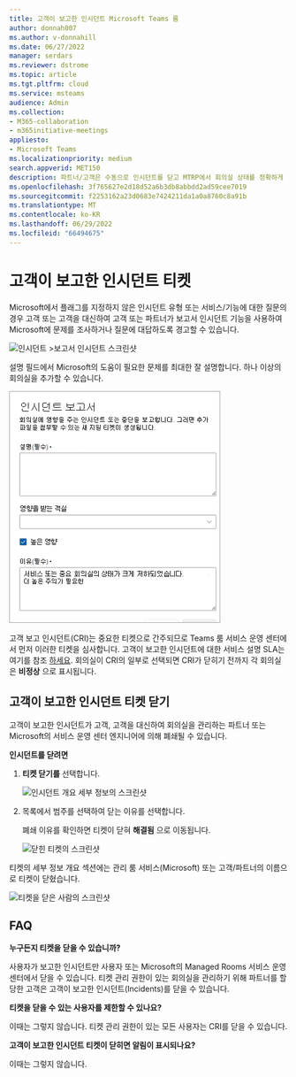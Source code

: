 ```yaml
---
title: 고객이 보고한 인시던트 Microsoft Teams 룸
author: donnah007
ms.author: v-donnahill
ms.date: 06/27/2022
manager: serdars
ms.reviewer: dstrome
ms.topic: article
ms.tgt.pltfrm: cloud
ms.service: msteams
audience: Admin
ms.collection:
- M365-collaboration
- m365initiative-meetings
appliesto:
- Microsoft Teams
ms.localizationpriority: medium
search.appverid: MET150
description: 파트너/고객은 수동으로 인시던트를 닫고 MTRP에서 회의실 상태를 정확하게 보고할 수 있습니다.
ms.openlocfilehash: 3f765627e2d18d52a6b3db8abbdd2ad59cee7019
ms.sourcegitcommit: f2253162a23d0683e7424211da1a0a8760c8a91b
ms.translationtype: MT
ms.contentlocale: ko-KR
ms.lasthandoff: 06/29/2022
ms.locfileid: "66494675"
---
```

# <a name="customer-reported-incident-tickets"></a>고객이 보고한 인시던트 티켓

Microsoft에서 플래그를 지정하지 않은 인시던트 유형 또는 서비스/기능에 대한 질문의 경우 고객 또는 고객을 대신하여 고객 또는 파트너가 보고서 인시던트 기능을 사용하여 Microsoft에 문제를 조사하거나 질문에 대답하도록 경고할 수 있습니다.

![인시던트 >보고서 인시던트 스크린샷](../media/customer-reported-incidents-001.png)

설명 필드에서 Microsoft의 도움이 필요한 문제를 최대한 잘 설명합니다. 하나 이상의 회의실을 추가할 수 있습니다.

![영향을 받는 인시던트 보고서 룸의 스크린샷](../media/customer-reported-incidents-002.png)

고객 보고 인시던트(CRI)는 중요한 티켓으로 간주되므로 Teams 룸 서비스 운영 센터에서 먼저 이러한 티켓을 심사합니다. 고객이 보고한 인시던트에 대한 서비스 설명 SLA는 여기를 참조 [하세요](microsoft-teams-rooms-premium.md). 회의실이 CRI의 일부로 선택되면 CRI가 닫히기 전까지 각 회의실은 **비정상** 으로 표시됩니다.

## <a name="closing-customer-reported-incident-tickets"></a>고객이 보고한 인시던트 티켓 닫기

고객이 보고한 인시던트가 고객, 고객을 대신하여 회의실을 관리하는 파트너 또는 Microsoft의 서비스 운영 센터 엔지니어에 의해 폐쇄될 수 있습니다.

**인시던트를 닫려면**

1. **티켓 닫기를** 선택합니다.

   ![인시던트 개요 세부 정보의 스크린샷](../media/customer-reported-incidents-003.png)

1. 목록에서 범주를 선택하여 닫는 이유를 선택합니다.

   폐쇄 이유를 확인하면 티켓이 닫혀 **해결됨** 으로 이동됩니다.

   ![닫힌 티켓의 스크린샷](../media/customer-reported-incidents-004.png)

티켓의 세부 정보 개요 섹션에는 관리 룸 서비스(Microsoft) 또는 고객/파트너의 이름으로 티켓이 닫혔습니다.  

 ![티켓을 닫은 사람의 스크린샷 ](../media/customer-reported-incidents-005.png)

## <a name="faq"></a>FAQ

**누구든지 티켓을 닫을 수 있습니까?**

사용자가 보고한 인시던트만 사용자 또는 Microsoft의 Managed Rooms 서비스 운영 센터에서 닫을 수 있습니다. 티켓 관리 권한이 있는 회의실을 관리하기 위해 파트너를 할당한 고객은 고객이 보고한 인시던트(Incidents)를 닫을 수 있습니다.

**티켓을 닫을 수 있는 사용자를 제한할 수 있나요?**

이때는 그렇지 않습니다. 티켓 관리 권한이 있는 모든 사용자는 CRI를 닫을 수 있습니다.

**고객이 보고한 인시던트 티켓이 닫히면 알림이 표시되나요?**

이때는 그렇지 않습니다.